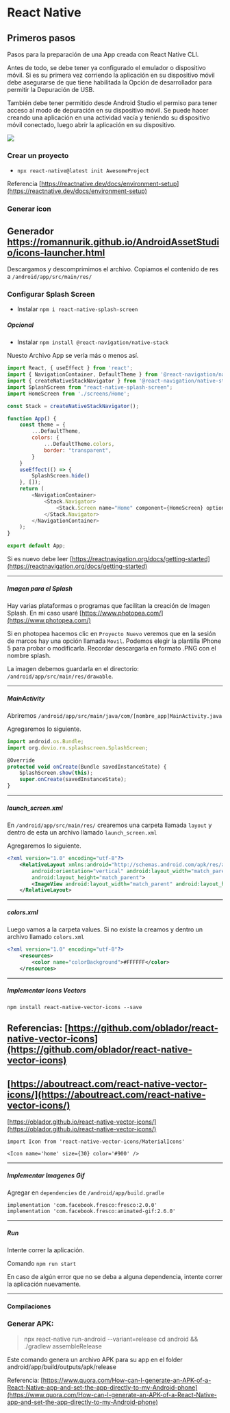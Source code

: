 # React Native

## Primeros pasos
Pasos para la preparación de una App creada con React Native CLI.

Antes de todo, se debe tener ya configurado el emulador o dispositivo móvil. 
Si es su primera vez corriendo la aplicación en su dispositivo móvil debe asegurarse de que tiene habilitada la Opción de desarrollador para permitir la Depuración de USB. 

También debe tener permitido desde Android Studio el permiso para tener acceso al modo de depuración en su dispositivo móvil.
Se puede hacer creando una aplicación en una actividad vacía y teniendo su dispositivo móvil conectado, luego abrir la aplicación en su dispositivo.

![](https://i.stack.imgur.com/4g9Bd.png)

### Crear un proyecto

- `npx react-native@latest init AwesomeProject`

Referencia [https://reactnative.dev/docs/environment-setup](https://reactnative.dev/docs/environment-setup)

### Generar icon

Generador https://romannurik.github.io/AndroidAssetStudio/icons-launcher.html
-
Descargamos y descomprimimos el archivo. 
Copiamos el contenido de res a `/android/app/src/main/res/`

### Configurar Splash Screen

- Instalar `npm i react-native-splash-screen`

##### Opcional
- Instalar `npm install @react-navigation/native-stack`

Nuesto Archivo App se vería más o menos así.

```javascript
import React, { useEffect } from 'react';
import { NavigationContainer, DefaultTheme } from '@react-navigation/native';
import { createNativeStackNavigator } from '@react-navigation/native-stack';
import SplashScreen from "react-native-splash-screen";
import HomeScreen from './screens/Home';

const Stack = createNativeStackNavigator();

function App() {
    const theme = {
        ...DefaultTheme,
        colors: {
            ...DefaultTheme.colors,
            border: "transparent",
        }
    }
    useEffect(() => {
        SplashScreen.hide()
    }, []);
    return (
        <NavigationContainer>
            <Stack.Navigator>
                <Stack.Screen name="Home" component={HomeScreen} options={{ headerShown: false }} />
            </Stack.Navigator>
        </NavigationContainer>
    );
}

export default App;
```

Si es nuevo debe leer [https://reactnavigation.org/docs/getting-started](https://reactnavigation.org/docs/getting-started)


------------



##### Imagen para el Splash

Hay varias plataformas o programas que facilitan la creación de Imagen Splash.
En mi caso usaré [https://www.photopea.com/](https://www.photopea.com/)

Si en photopea hacemos clic en `Proyecto Nuevo` veremos que en la sesión de marcos hay una opción llamada `Movil`. Podemos elegir la plantilla IPhone 5 para probar o modificarla. Recordar descargarla en formato .PNG con el nombre splash.

La imagen debemos guardarla en el directorio: `/android/app/src/main/res/drawable`.


------------


##### MainActivity

Abriremos `/android/app/src/main/java/com/[nombre_app]MainActivity.java`

Agregaremos lo siguiente.
```javascript
import android.os.Bundle;
import org.devio.rn.splashscreen.SplashScreen;
```

```javascript
@Override
protected void onCreate(Bundle savedInstanceState) {
    SplashScreen.show(this); 
    super.onCreate(savedInstanceState);
}
```


------------


##### launch_screen.xml
En `/android/app/src/main/res/` crearemos una carpeta llamada `layout` y dentro de esta un archivo llamado `launch_screen.xml`

Agregaremos lo siguiente.

```xml
<?xml version="1.0" encoding="utf-8"?>
	<RelativeLayout xmlns:android="http://schemas.android.com/apk/res/android"
	    android:orientation="vertical" android:layout_width="match_parent"
	    android:layout_height="match_parent">
	    <ImageView android:layout_width="match_parent" android:layout_height="match_parent" android:src="@drawable/splash" android:scaleType="fitXY" />
	</RelativeLayout>
```


------------

##### colors.xml

Luego vamos a la carpeta values. Si no existe la creamos y dentro un archivo llamado `colors.xml`

```xml
<?xml version="1.0" encoding="utf-8"?>
	<resources>
	    <color name="colorBackground">#FFFFFF</color>
	</resources>
```

------------


##### Implementar Icons Vectors

`npm install react-native-vector-icons --save`

Referencias: 
[https://github.com/oblador/react-native-vector-icons](https://github.com/oblador/react-native-vector-icons)
-
[https://aboutreact.com/react-native-vector-icons/](https://aboutreact.com/react-native-vector-icons/)
-
[https://oblador.github.io/react-native-vector-icons/](https://oblador.github.io/react-native-vector-icons/)


``` 
import Icon from 'react-native-vector-icons/MaterialIcons'
```
```
<Icon name='home' size={30} color='#900' />
```

------------


##### Implementar Imagenes Gif

Agregar en `dependencies` de `/android/app/build.gradle`

```
implementation 'com.facebook.fresco:fresco:2.0.0'
implementation 'com.facebook.fresco:animated-gif:2.6.0'
```

------------

##### Run

Intente correr la aplicación.

Comando `npm run start`

En caso de algún error que no se deba a alguna dependencia, intente correr la aplicación nuevamente.


------------

#### Compilaciones

### Generar APK:

> npx react-native run-android --variant=release
cd android && ./gradlew assembleRelease

Este comando genera un archivo APK para su app en el folder android/app/build/outputs/apk/release

Referencia: [https://www.quora.com/How-can-I-generate-an-APK-of-a-React-Native-app-and-set-the-app-directly-to-my-Android-phone](https://www.quora.com/How-can-I-generate-an-APK-of-a-React-Native-app-and-set-the-app-directly-to-my-Android-phone)

